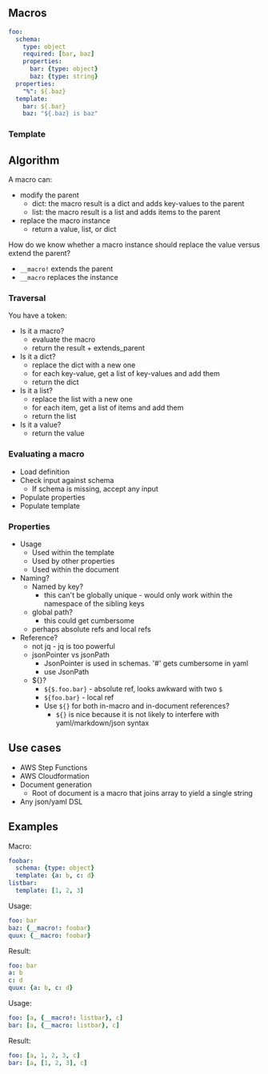 ## Macros

```yaml
foo:
  schema:
    type: object
    required: [bar, baz]
    properties:
      bar: {type: object}
      baz: {type: string}
  properties:
    "%": ${.baz}
  template:
    bar: ${.bar}
    baz: "${.baz} is baz"
```
### Template

## Algorithm

A macro can:
- modify the parent
  - dict: the macro result is a dict and adds 
  key-values to the parent
  - list: the macro result is a list and adds 
  items to the parent
- replace the macro instance
  - return a value, list, or dict
  
How do we know whether a macro instance should 
replace the value versus extend the parent?
- `__macro!` extends the parent
- `__macro` replaces the instance

### Traversal
You have a token:
- Is it a macro?
  - evaluate the macro
  - return the result + extends_parent
- Is it a dict?
  - replace the dict with a new one
  - for each key-value, get a list of key-values and add them
  - return the dict 
- Is it a list?
  - replace the list with a new one
  - for each item, get a list of items and add them
  - return the list
- Is it a value?
  - return the value
  
### Evaluating a macro
- Load definition
- Check input against schema
  - If schema is missing, accept any input
- Populate properties
- Populate template

### Properties
- Usage
  - Used within the template
  - Used by other properties
  - Used within the document
- Naming?
  - Named by key?
    - this can't be globally unique - would only work within the
    namespace of the sibling keys
  - global path?
    - this could get cumbersome
  - perhaps absolute refs and local refs
- Reference?
  - not jq - jq is too powerful
  - jsonPointer vs jsonPath
    - JsonPointer is used in schemas. '#' gets cumbersome in yaml
    - use JsonPath
  - ${}?
    - `${$.foo.bar}` - absolute ref, looks awkward with two `$`
    - `${foo.bar}` - local ref
    - Use `${}` for both in-macro and in-document references?
      - `${}` is nice because it is not likely to interfere with
      yaml/markdown/json syntax
      
## Use cases
- AWS Step Functions
- AWS Cloudformation
- Document generation
  - Root of document is a macro that joins array to yield a single string
- Any json/yaml DSL      

## Examples

Macro:
```yaml
foobar:
  schema: {type: object}
  template: {a: b, c: d}
listbar:
  template: [1, 2, 3]

```
Usage:
```yaml
foo: bar
baz: {__macro!: foobar}
quux: {__macro: foobar}
```  
Result:
```yaml
foo: bar
a: b
c: d
quux: {a: b, c: d} 
```
Usage:
```yaml
foo: [a, {__macro!: listbar}, c]
bar: [a, {__macro: listbar}, c]
```
Result:
```yaml
foo: [a, 1, 2, 3, c]
bar: [a, [1, 2, 3], c]
```
